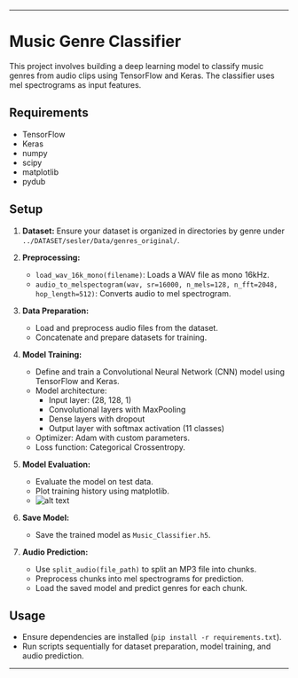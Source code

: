 
---

# Music Genre Classifier

This project involves building a deep learning model to classify music genres from audio clips using TensorFlow and Keras. The classifier uses mel spectrograms as input features.

## Requirements

- TensorFlow
- Keras
- numpy
- scipy
- matplotlib
- pydub

## Setup

1. **Dataset:** Ensure your dataset is organized in directories by genre under `../DATASET/sesler/Data/genres_original/`.

2. **Preprocessing:**
   - `load_wav_16k_mono(filename)`: Loads a WAV file as mono 16kHz.
   - `audio_to_melspectogram(wav, sr=16000, n_mels=128, n_fft=2048, hop_length=512)`: Converts audio to mel spectrogram.

3. **Data Preparation:**
   - Load and preprocess audio files from the dataset.
   - Concatenate and prepare datasets for training.

4. **Model Training:**
   - Define and train a Convolutional Neural Network (CNN) model using TensorFlow and Keras.
   - Model architecture:
     - Input layer: (28, 128, 1)
     - Convolutional layers with MaxPooling
     - Dense layers with dropout
     - Output layer with softmax activation (11 classes)
   - Optimizer: Adam with custom parameters.
   - Loss function: Categorical Crossentropy.

5. **Model Evaluation:**
   - Evaluate the model on test data.
   - Plot training history using matplotlib.
   - ![alt text](https://github.com/[HayatiYrtgl]/[Music_Genre_Classification]/blob/[branch]/music_classifier.png?raw=true)

6. **Save Model:**
   - Save the trained model as `Music_Classifier.h5`.

7. **Audio Prediction:**
   - Use `split_audio(file_path)` to split an MP3 file into chunks.
   - Preprocess chunks into mel spectrograms for prediction.
   - Load the saved model and predict genres for each chunk.

## Usage

- Ensure dependencies are installed (`pip install -r requirements.txt`).
- Run scripts sequentially for dataset preparation, model training, and audio prediction.

---
